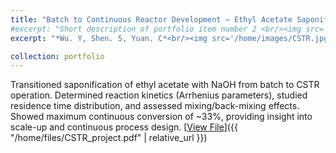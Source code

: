 ```yaml
---
title: "Batch to Continuous Reactor Development – Ethyl Acetate Saponification"
#excerpt: "Short description of portfolio item number 2 <br/><img src='/images/500x300.png'>"
excerpt: "*Wu. Y, Shen. S, Yuan. C*<br/><img src='/home/images/CSTR.jpg' style='width:300px; height:auto;'> <br/> <br/>Transitioned saponification of ethyl acetate with NaOH from batch to CSTR operation. Determined reaction kinetics (Arrhenius parameters), studied residence time distribution, and assessed mixing/back-mixing effects. Showed maximum continuous conversion of ~33%, providing insight into scale-up and continuous process design."

collection: portfolio
---
```


Transitioned saponification of ethyl acetate with NaOH from batch to CSTR operation. Determined reaction kinetics (Arrhenius parameters), studied residence time distribution, and assessed mixing/back-mixing effects. Showed maximum continuous conversion of ~33%, providing insight into scale-up and continuous process design.
[<u>View File</u>]({{ "/home/files/CSTR_project.pdf" | relative_url }})